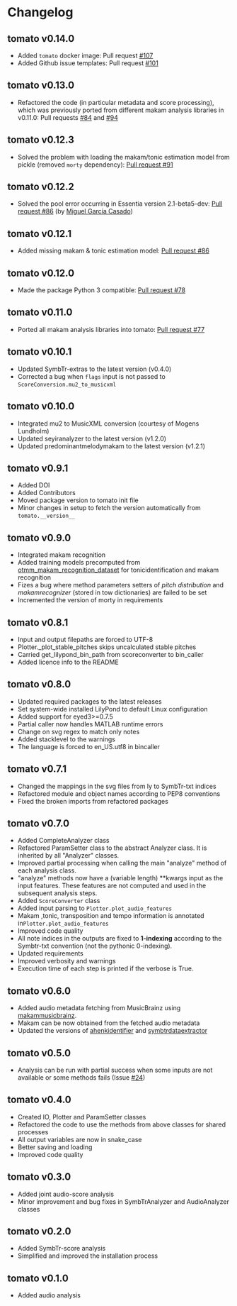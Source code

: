 # Changelog

## tomato v0.14.0

- Added `tomato` docker image: Pull request [#107](https://github.com/sertansenturk/tomato/pull/107)
- Added Github issue templates: Pull request [#101](https://github.com/sertansenturk/tomato/pull/101)

## tomato v0.13.0

- Refactored the code (in particular metadata and score processing), which was previously ported from different makam analysis libraries in v0.11.0: Pull requests [#84](https://github.com/sertansenturk/tomato/pull/84) and [#94](https://github.com/sertansenturk/tomato/pull/94)

## tomato v0.12.3

- Solved the problem with loading the makam/tonic estimation model from pickle (removed `morty` dependency): [Pull request #91](https://github.com/sertansenturk/tomato/pull/#91)

## tomato v0.12.2

- Solved the pool error occurring in Essentia version 2.1-beta5-dev: [Pull request #86](https://github.com/sertansenturk/tomato/pull/#88) (by [Miguel García Casado](https://github.com/miguelgcasado))

## tomato v0.12.1

- Added missing makam & tonic estimation model: [Pull request #86](https://github.com/sertansenturk/tomato/pull/#86)

## tomato v0.12.0

- Made the package Python 3 compatible: [Pull request #78](https://github.com/sertansenturk/tomato/pull/78)

## tomato v0.11.0

- Ported all makam analysis libraries into tomato: [Pull request #77](https://github.com/sertansenturk/tomato/pull/77)

## tomato v0.10.1

- Updated SymbTr-extras to the latest version (v0.4.0)
- Corrected a bug when ```flags``` input is not passed to ```ScoreConversion.mu2_to_musicxml```

## tomato v0.10.0

- Integrated mu2 to MusicXML conversion (courtesy of Mogens Lundholm)
- Updated seyiranalyzer to the latest version (v1.2.0)
- Updated predominantmelodymakam to the latest version (v1.2.1)

## tomato v0.9.1

- Added DOI
- Added Contributors
- Moved package version to tomato init file
- Minor changes in setup to fetch the version automatically from ```tomato.__version__```

## tomato v0.9.0

- Integrated makam recognition
- Added training models precomputed from [otmm_makam_recognition_dataset](https:/github.com/MTG/otmm_makam_recognition_dataset/tree/dlfm2016) for tonicidentification and makam recognition
- Fizes a bug where method parameters setters of _pitch distribution_ and _makamrecognizer_ (stored in tow dictionaries) are failed to be set
- Incremented the version of morty in requirements

## tomato v0.8.1

- Input and output filepaths are forced to UTF-8
- Plotter._plot_stable_pitches skips uncalculated stable pitches
- Carried get_lilypond_bin_path from scoreconverter to bin_caller
- Added licence info to the README

## tomato v0.8.0

- Updated required packages to the latest releases
- Set system-wide installed LilyPond to default Linux configuration
- Added support for eyed3>=0.7.5
- Partial caller now handles MATLAB runtime errors
- Change on svg regex to match only notes
- Added stacklevel to the warnings
- The language is forced to en_US.utf8 in bincaller

## tomato v0.7.1

- Changed the mappings in the svg files from ly to SymbTr-txt indices
- Refactored module and object names according to PEP8 conventions
- Fixed the broken imports from refactored packages

## tomato v0.7.0

- Added CompleteAnalyzer class
- Refactored ParamSetter class to the abstract Analyzer class. It is
inherited by all "Analyzer" classes.
- Improved partial processing when calling the main "analyze" method of
each analysis class.
- "analyze" methods now have a (variable length) **kwargs input as the
input features. These features are not computed and used in the subsequent
analysis steps.
- Added ```ScoreConverter``` class
- Added input parsing to ```Plotter.plot_audio_features```
- Makam ,tonic, transposition and tempo information is annotated in```Plotter.plot_audio_features```
- Improved code quality
- All note indices in the outputs are fixed to **1-indexing** according to
the Symbtr-txt convention (not the pythonic 0-indexing).
- Updated requirements
- Improved verbosity and warnings
- Execution time of each step is printed if the verbose is True.

## tomato v0.6.0

- Added audio metadata fetching from MusicBrainz using [makammusicbrainz](https:/github.com/sertansenturk/makammusicbrainz/releases/tag/v1.2.0).
- Makam can be now obtained from the fetched audio metadata
- Updated the versions of [ahenkidentifier](https://github.com/sertansenturk/ahenkidentifier/releases/tag/v1.4.0) and [symbtrdataextractor](https://github.com/sertansenturk/symbtrdataextractor/releases/tag/v2.0.0-alpha.3)

## tomato v0.5.0

- Analysis can be run with partial success when some inputs are not available or some methods fails (Issue [#24](https://github.com/sertansenturk/tomato/issues/24))

## tomato v0.4.0

- Created IO, Plotter and ParamSetter classes
- Refactored the code to use the methods from above classes for shared processes
- All output variables are now in snake_case
- Better saving and loading
- Improved code quality

## tomato v0.3.0

- Added joint audio-score analysis
- Minor improvement and bug fixes in SymbTrAnalyzer and AudioAnalyzer classes

## tomato v0.2.0

- Added SymbTr-score analysis
- Simplified and improved the installation process

## tomato v0.1.0

- Added audio analysis
